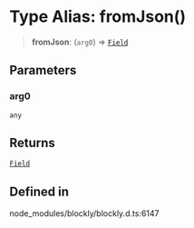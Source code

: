 # Type Alias: fromJson()

> **fromJson**: (`arg0`) => [`Field`](../../../classes/Field.md)

## Parameters

### arg0

`any`

## Returns

[`Field`](../../../classes/Field.md)

## Defined in

node_modules/blockly/blockly.d.ts:6147

